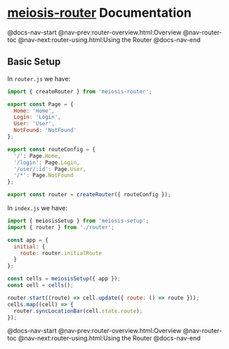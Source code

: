 # [meiosis-router](https://meiosis.js.org/router) Documentation

@docs-nav-start
@nav-prev:router-overview.html:Overview
@nav-router-toc
@nav-next:router-using.html:Using the Router
@docs-nav-end

## Basic Setup

In `router.js` we have:

```js
import { createRouter } from 'meiosis-router';

export const Page = {
  Home: 'Home',
  Login: 'Login',
  User: 'User',
  NotFound: 'NotFound'
};

export const routeConfig = {
  '/': Page.Home,
  '/login': Page.Login,
  '/user/:id': Page.User,
  '/*': Page.NotFound
};

export const router = createRouter({ routeConfig });
```

In `index.js` we have:

```js
import { meiosisSetup } from 'meiosis-setup';
import { router } from './router';

const app = {
  initial: {
    route: router.initialRoute
  }
};

const cells = meiosisSetup({ app });
const cell = cells();

router.start((route) => cell.update({ route: () => route }));
cells.map((cell) => {
  router.syncLocationBar(cell.state.route);
});
```

@docs-nav-start
@nav-prev:router-overview.html:Overview
@nav-router-toc
@nav-next:router-using.html:Using the Router
@docs-nav-end
